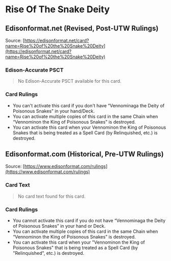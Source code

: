 # Rise Of The Snake Deity

## Edisonformat.net (Revised, Post-UTW Rulings)

Source: [https://edisonformat.net/card?name=Rise%20of%20the%20Snake%20Deity](https://edisonformat.net/card?name=Rise%20of%20the%20Snake%20Deity)

### Edison-Accurate PSCT

> No Edison-Accurate PSCT available for this card.

### Card Rulings

*   You can't activate this card if you don't have “Vennominaga the Deity of Poisonous Snakes” in your hand/Deck.
*   You can activate multiple copies of this card in the same Chain when “Vennominon the King of Poisonous Snakes” is destroyed.
*   You can activate this card when your Vennominon the King of Poisonous Snakes that is being treated as a Spell Card (by Relinquished, etc.) is destroyed.


## Edisonformat.com (Historical, Pre-UTW Rulings)

Source: [https://www.edisonformat.com/rulings](https://www.edisonformat.com/rulings)

### Card Text

> No card text found for this card.

### Card Rulings

*   You cannot activate this card if you do not have “Vennominaga the Deity of Poisonous Snakes” in your hand or Deck.
*   You can activate multiple copies of this card in the same Chain when “Vennominon the King of Poisonous Snakes” is destroyed.
*   You can activate this card when your "Vennominon the King of Poisonous Snakes" that is being treated as a Spell Card (by "Relinquished", etc.) is destroyed.


